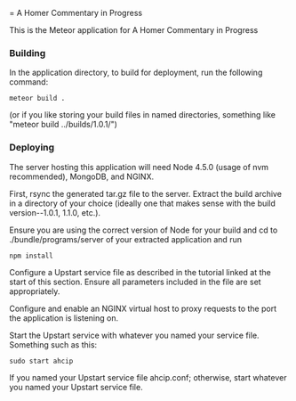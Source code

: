 = A Homer Commentary in Progress

This is the Meteor application for A Homer Commentary in Progress 


### Building
In the application directory, to build for deployment, run the following command:
```
meteor build .
```
(or if you like storing your build files in named directories, something like "meteor build ../builds/1.0.1/")

### Deploying
The server hosting this application will need Node 4.5.0 (usage of nvm recommended), MongoDB, and NGINX.

First, rsync the generated tar.gz file to the server. Extract the build archive in a directory of your choice (ideally one that makes sense with the build version--1.0.1, 1.1.0, etc.).

Ensure you are using the correct version of Node for your build and cd to ./bundle/programs/server of your extracted application and run
```
npm install
```

Configure a Upstart service file as described in the tutorial linked at the start of this section. Ensure all parameters included in the file are set appropriately.

Configure and enable an NGINX virtual host to proxy requests to the port the application is listening on.

Start the Upstart service with whatever you named your service file.  Something such as this:
```
sudo start ahcip
```
If you named your Upstart service file ahcip.conf; otherwise, start whatever you named your Upstart service file.
